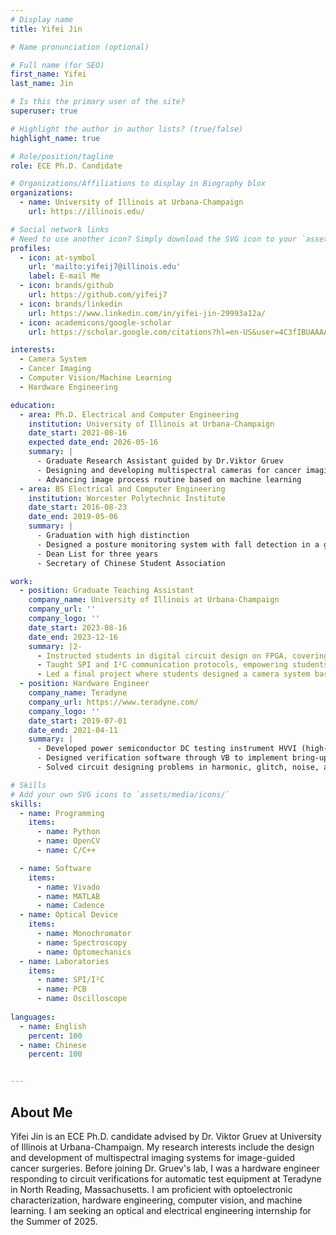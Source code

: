 ```yaml
---
# Display name
title: Yifei Jin

# Name pronunciation (optional)

# Full name (for SEO)
first_name: Yifei
last_name: Jin

# Is this the primary user of the site?
superuser: true

# Highlight the author in author lists? (true/false)
highlight_name: true

# Role/position/tagline
role: ECE Ph.D. Candidate

# Organizations/Affiliations to display in Biography blox
organizations:
  - name: University of Illinois at Urbana-Champaign
    url: https://illinois.edu/

# Social network links
# Need to use another icon? Simply download the SVG icon to your `assets/media/icons/` folder.
profiles:
  - icon: at-symbol
    url: 'mailto:yifeij7@illinois.edu'
    label: E-mail Me
  - icon: brands/github
    url: https://github.com/yifeij7
  - icon: brands/linkedin
    url: https://www.linkedin.com/in/yifei-jin-29993a12a/
  - icon: academicons/google-scholar
    url: https://scholar.google.com/citations?hl=en-US&user=4C3fIBUAAAAJ

interests:
  - Camera System
  - Cancer Imaging
  - Computer Vision/Machine Learning
  - Hardware Engineering

education:
  - area: Ph.D. Electrical and Computer Engineering
    institution: University of Illinois at Urbana-Champaign
    date_start: 2021-08-16
    expected date_end: 2026-05-16
    summary: |
      - Graduate Research Assistant guided by Dr.Viktor Gruev
      - Designing and developing multispectral cameras for cancer imaging
      - Advancing image process routine based on machine learning
  - area: BS Electrical and Computer Engineering
    institution: Worcester Polytechnic Institute
    date_start: 2016-08-23
    date_end: 2019-05-06
    summary: |
      - Graduation with high distinction
      - Designed a posture monitoring system with fall detection in a group of three.
      - Dean List for three years
      - Secretary of Chinese Student Association 

work:
  - position: Graduate Teaching Assistant
    company_name: University of Illinois at Urbana-Champaign
    company_url: ''
    company_logo: ''
    date_start: 2023-08-16
    date_end: 2023-12-16
    summary: |2-
      - Instructed students in digital circuit design on FPGA, covering fundamental design concepts
      - Taught SPI and I²C communication protocols, empowering students to integrate multiple sensors effectively 
      - Led a final project where students designed a camera system based on FPGA, featuring real-time object tracking
  - position: Hardware Engineer
    company_name: Teradyne
    company_url: https://www.teradyne.com/
    company_logo: ''
    date_start: 2019-07-01
    date_end: 2021-04-11
    summary: |
      - Developed power semiconductor DC testing instrument HVVI (high-voltage VI channel) module for UltraFlex Plus
      - Designed verification software through VB to implement bring-up and verification tests of circuit designs 
      - Solved circuit designing problems in harmonic, glitch, noise, and bandwidth limitations 

# Skills
# Add your own SVG icons to `assets/media/icons/`
skills:
  - name: Programming
    items:
      - name: Python
      - name: OpenCV
      - name: C/C++

  - name: Software
    items:
      - name: Vivado
      - name: MATLAB
      - name: Cadence 
  - name: Optical Device 
    items:
      - name: Monochromator
      - name: Spectroscopy
      - name: Optomechanics  
  - name: Laboratories
    items:
      - name: SPI/I²C
      - name: PCB
      - name: Oscilloscope  
    
languages:
  - name: English
    percent: 100
  - name: Chinese
    percent: 100


---
```


## About Me
Yifei Jin is an ECE Ph.D. candidate advised by Dr. Viktor Gruev at University of Illinois at Urbana-Champaign. My research interests include the design and development of multispectral imaging systems for image-guided cancer surgeries. Before joining Dr. Gruev's lab, I was a hardware engineer responding to circuit verifications for automatic test equipment at Teradyne in North Reading, Massachusetts. I am proficient with optoelectronic characterization, hardware engineering, computer vision, and machine learning. I am seeking an optical and electrical engineering internship for the Summer of 2025.